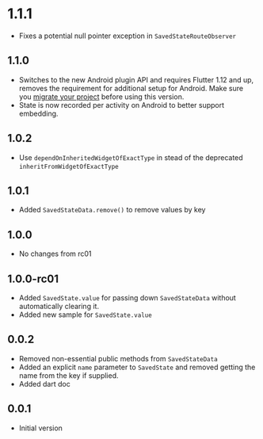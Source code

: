 # 1.1.1
* Fixes a potential null pointer exception in `SavedStateRouteObserver`

## 1.1.0
* Switches to the new Android plugin API and requires Flutter 1.12 and up, removes the requirement for additional
setup for Android. Make sure you [migrate your project](https://flutter.dev/go/android-project-migration) 
before using this version.
* State is now recorded per activity on Android to better support embedding.

## 1.0.2
* Use `dependOnInheritedWidgetOfExactType` in stead of the deprecated `inheritFromWidgetOfExactType`

## 1.0.1
* Added `SavedStateData.remove()` to remove values by key

## 1.0.0
* No changes from rc01

## 1.0.0-rc01
* Added `SavedState.value` for passing down `SavedStateData` without automatically clearing it.
* Added new sample for `SavedState.value`

## 0.0.2
* Removed non-essential public methods from `SavedStateData`
* Added an explicit `name` parameter to `SavedState` and removed getting the name from the key if supplied.
* Added dart doc

## 0.0.1

* Initial version

